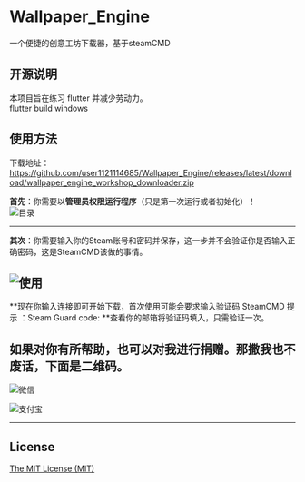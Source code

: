 # Wallpaper_Engine
一个便捷的创意工坊下载器，基于steamCMD
## 开源说明

本项目旨在练习 flutter 并减少劳动力。    
flutter build windows     




## 使用方法

下载地址：https://github.com/user1121114685/Wallpaper_Engine/releases/latest/download/wallpaper_engine_workshop_downloader.zip    

**首先**：你需要以**管理员权限运行程序**（只是第一次运行或者初始化）！   
![目录](https://github.com/user1121114685/Wallpaper_Engine/blob/main/QQ%E6%88%AA%E5%9B%BE20201212152332.png?raw=true)     

    
---



**其次**：你需要输入你的Steam账号和密码并保存，这一步并不会验证你是否输入正确密码，这是SteamCMD该做的事情。    

![使用](https://github.com/user1121114685/Wallpaper_Engine/blob/main/QQ%E6%88%AA%E5%9B%BE20201212152230.png?raw=true)
---



**现在你输入连接即可开始下载，首次使用可能会要求输入验证码 SteamCMD 提示 ：Steam Guard code: **查看你的邮箱将验证码填入，只需验证一次。



## 如果对你有所帮助，也可以对我进行捐赠。那撒我也不废话，下面是二维码。

![微信](https://gitee.com/shaoxia1991/Blog/raw/master/me/%E5%BE%AE%E4%BF%A1%E6%94%B6%E6%AC%BE.png)  

![支付宝](https://gitee.com/shaoxia1991/Blog/raw/master/me/%E6%94%AF%E4%BB%98%E5%AE%9D%E6%94%B6%E6%AC%BE.jpg)  

---

## License

[The MIT License (MIT)](https://raw.githubusercontent.com/user1121114685/Wallpaper_Engine/master/LICENSE)

